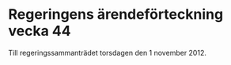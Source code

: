 # Regeringens ärendeförteckning vecka 44

Till regeringssammanträdet torsdagen den 1 november 2012.
